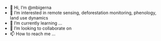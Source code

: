- 👋 Hi, I’m @mbigerna
- 👀 I’m interested in remote sensing, deforestation monitoring, phenology, land use dynamics
- 🌱 I’m currently learning ...
- 💞️ I’m looking to collaborate on
- 📫 How to reach me ...

<!---
mbigerna/mbigerna is a ✨ special ✨ repository because its `README.md` (this file) appears on your GitHub profile.
You can click the Preview link to take a look at your changes.
--->
